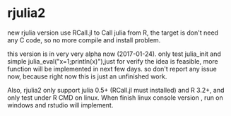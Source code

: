 # rjulia2
new rjulia version use RCall.jl to Call julia from R, the target is don't need any C code, so no more compile and install problem.

this version is in very very alpha now (2017-01-24). only test julia_init and simple julia_eval("x=1;println(x)"),just for verify the idea is feasible, more function will be implemented in next few days. so don't report any issue now, because right now this is just an unfinished work.


Also, rjulia2 only support julia 0.5+ (RCall.jl must installed) and R 3.2+, and only test under R CMD on linux. When finish linux console version , run on windows and rstudio will implement.



